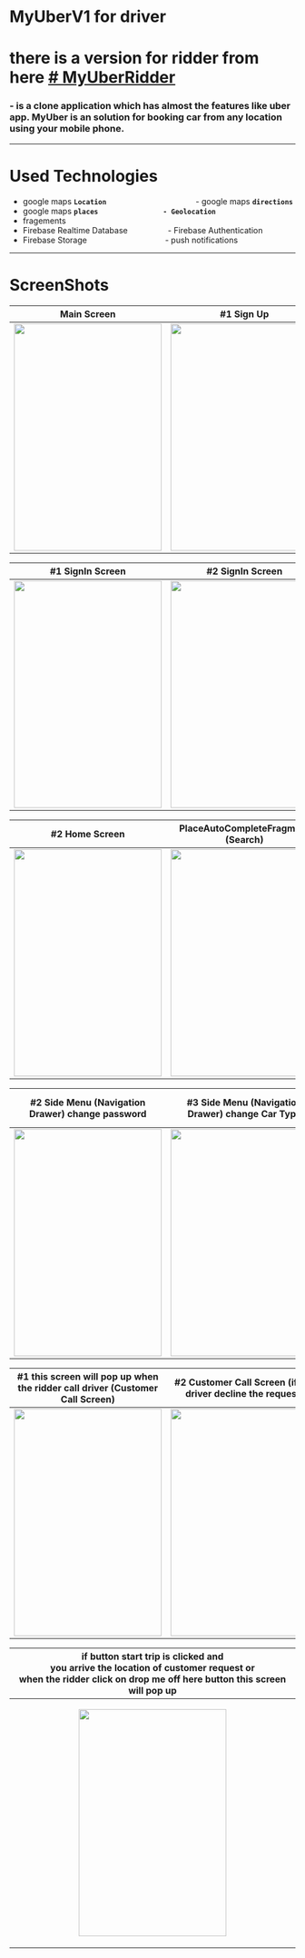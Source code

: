 # MyUberV1 for driver 
# there is a version for ridder from here [# MyUberRidder](https://github.com/mohamedtony/MyUberRidderV2)

### - is a clone application which has almost the features like uber app. MyUber is an solution for booking car from any location using your mobile phone.
__________________
# Used Technologies
- google maps **`Location`**  &nbsp;&nbsp;&nbsp;&nbsp;&nbsp;&nbsp;&nbsp;&nbsp;&nbsp;&nbsp;&nbsp;&nbsp;&nbsp;&nbsp;&nbsp;&nbsp;&nbsp;&nbsp;&nbsp;&nbsp;&nbsp;&nbsp;&nbsp;&nbsp;&nbsp;&nbsp;&nbsp;&nbsp;&nbsp;&nbsp;&nbsp;&nbsp;&nbsp;&nbsp;&nbsp;&nbsp;&nbsp;&nbsp;&nbsp;- google maps **`directions`**
- google maps **`places`** &nbsp;&nbsp;&nbsp;&nbsp;&nbsp;&nbsp;&nbsp;&nbsp;&nbsp;&nbsp;&nbsp;&nbsp;&nbsp;&nbsp;&nbsp;&nbsp;&nbsp;&nbsp;&nbsp;&nbsp;&nbsp;&nbsp;&nbsp;&nbsp;&nbsp;&nbsp;&nbsp;&nbsp;**`- Geolocation`** 
- fragements
- Firebase Realtime
Database
&nbsp;&nbsp;&nbsp;&nbsp;&nbsp;&nbsp;&nbsp;&nbsp;&nbsp;&nbsp;&nbsp;&nbsp;&nbsp;&nbsp;&nbsp;&nbsp;&nbsp;- Firebase Authentication
- Firebase Storage&nbsp;&nbsp;&nbsp;&nbsp;&nbsp;&nbsp;&nbsp;&nbsp;&nbsp;&nbsp;&nbsp;&nbsp;&nbsp;&nbsp;&nbsp;&nbsp;&nbsp;&nbsp;&nbsp;&nbsp;&nbsp;&nbsp;&nbsp;&nbsp;&nbsp;&nbsp;&nbsp;&nbsp;&nbsp;&nbsp;&nbsp;&nbsp;&nbsp;&nbsp;&nbsp;- push notifications

__________________________________________________________________________________________

# ScreenShots
| Main Screen  | #1 Sign Up |  #2 SignUp        |       
| ------------- | ------------- | ------------- |      
| <img src="https://user-images.githubusercontent.com/17835207/52588418-1c10e080-2e45-11e9-88bc-ae69b71d65ed.png" width="260" height="400" /> | <img src="https://user-images.githubusercontent.com/17835207/52589553-c558d600-2e47-11e9-8c33-ffe7e3766546.png" width="260" height="400" /> |  <img src="https://user-images.githubusercontent.com/17835207/52589716-2b455d80-2e48-11e9-9b53-60004f78af77.png" width="260" height="400"/>|



| #1 SignIn Screen  | #2 SignIn Screen  |  #1 Home Screen |
| ------------- | ------------- | ------------- |   
|<img src="https://user-images.githubusercontent.com/17835207/52590983-5f6e4d80-2e4b-11e9-84d2-13482e9bf632.png" width="260" height="400"/>| <img src="https://user-images.githubusercontent.com/17835207/52591085-ac522400-2e4b-11e9-81f1-8c83bd9eda5e.png" width="260" height="400"/>|<img src="https://user-images.githubusercontent.com/17835207/52595873-9c404180-2e57-11e9-8a5f-fc1c461ea7b2.png" width="260" height="400"/>|


| #2 Home Screen  | PlaceAutoCompleteFragment (Search)  |  #1 Side Menu (Navigation Drawer) |  
| ------------- | ------------- | ------------- |   
| <img src="https://user-images.githubusercontent.com/17835207/52591483-bcb6ce80-2e4c-11e9-84f4-7c35bacaaea8.png" width="260" height="400"/> | <img src="https://user-images.githubusercontent.com/17835207/52591530-d821d980-2e4c-11e9-96b4-6cd169673288.png" width="260" height="400"/>| <img src="https://user-images.githubusercontent.com/17835207/52592069-22f02100-2e4e-11e9-9a10-c6c46b3a4480.png" width="260" height="400"/> | 

| #2 Side Menu (Navigation Drawer) change password| #3 Side Menu (Navigation Drawer) change Car Type | #4 Side Menu (Navigation Drawer) change driver information|  
| ------------- | ------------- | ------------- |   
|<img src="https://user-images.githubusercontent.com/17835207/52592608-83cc2900-2e4f-11e9-9654-301c3b67cd04.png" width="260" height="400"/>| <img src="https://user-images.githubusercontent.com/17835207/52592703-c3931080-2e4f-11e9-97e0-d7e5e50135e2.png" width="260" height="400"/>|<img src="https://user-images.githubusercontent.com/17835207/52592972-719eba80-2e50-11e9-829f-7c8cbc59a6bd.png" width="260" height="400"/> | 

| #1 this screen will pop up when the ridder call driver (Customer Call Screen)|#2 Customer Call Screen (if the driver decline the request)| #3 Customer Call Screen (if the driver accept the request)|  
| ------------- | ------------- | ------------- |   
|<img src="https://user-images.githubusercontent.com/17835207/52593199-086b7700-2e51-11e9-9daf-9162388da7f7.png" width="260" height="400"/>|<img src="https://user-images.githubusercontent.com/17835207/52593453-a9f2c880-2e51-11e9-8ea4-1d2e8ae2b553.png" width="260" height="400"/>|<img src="https://user-images.githubusercontent.com/17835207/52593701-4cab4700-2e52-11e9-8767-2f177b0a2892.png" width="260" height="400"/>| 

| if button start trip is clicked and <br /> you arrive the location of customer request or <br /> when the ridder click on drop me off here button this screen will pop up| 
| ------------- |
|<p align="center"><img src="https://user-images.githubusercontent.com/17835207/52594053-2f2aad00-2e53-11e9-895f-9c957af6c4c0.png" width="260" height="400"/></p>| 
